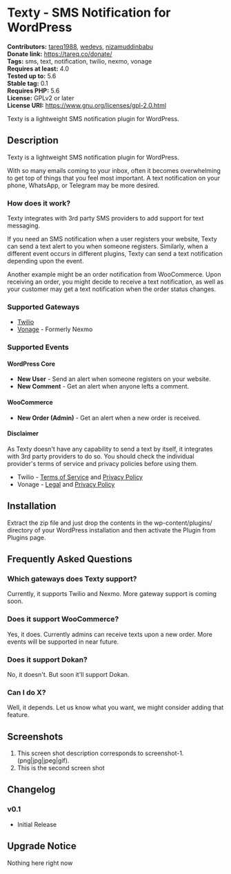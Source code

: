 # Texty - SMS Notification for WordPress #
**Contributors:** [tareq1988](https://profiles.wordpress.org/tareq1988/), [wedevs](https://profiles.wordpress.org/wedevs/), [nizamuddinbabu](https://profiles.wordpress.org/nizamuddinbabu/)  
**Donate link:** https://tareq.co/donate/  
**Tags:** sms, text, notification, twilio, nexmo, vonage  
**Requires at least:** 4.0  
**Tested up to:** 5.6  
**Stable tag:** 0.1  
**Requires PHP:** 5.6  
**License:** GPLv2 or later  
**License URI:** https://www.gnu.org/licenses/gpl-2.0.html  

Texty is a lightweight SMS notification plugin for WordPress.

## Description ##

Texty is a lightweight SMS notification plugin for WordPress. 

With so many emails coming to your inbox, often it becomes overwhelming to get top of things that you feel most important. A text notification on your phone, WhatsApp, or Telegram may be more desired.

### How does it work?

Texty integrates with 3rd party SMS providers to add support for text messaging.

If you need an SMS notification when a user registers your website, Texty can send a text alert to you when someone registers. Similarly, when a different event occurs in different plugins, Texty can send a text notification depending upon the event. 

Another example might be an order notification from WooCommerce. Upon receiving an order, you might decide to receive a text notification, as well as your customer may get a text notification when the order status changes.

### Supported Gateways

- [Twilio](https://twilio.com)
- [Vonage](https://vonage.com/communications-apis/) - Formerly Nexmo

### Supported Events

#### WordPress Core

- **New User** - Send an alert when someone registers on your website.
- **New Comment** - Get an alert when anyone lefts a comment.

#### WooCommerce

- **New Order (Admin)** - Get an alert when a new order is received.

#### Disclaimer 

As Texty doesn't have any capability to send a text by itself, it integrates with 3rd party providers to do so. You should check the individual provider's terms of service and privacy policies before using them.

- Twilio - [Terms of Service](https://www.twilio.com/legal/tos) and [Privacy Policy](https://www.twilio.com/legal/privacy)
- Vonage - [Legal](https://www.vonage.com/legal/) and [Privacy Policy](https://www.vonage.com/legal/privacy-policy/)

## Installation ##

Extract the zip file and just drop the contents in the wp-content/plugins/ directory of your WordPress installation and then activate the Plugin from Plugins page.

## Frequently Asked Questions ##

### Which gateways does Texty support? ###

Currently, it supports Twilio and Nexmo. More gateway support is coming soon.

### Does it support WooCommerce? ###

Yes, it does. Currently admins can receive texts upon a new order. More events will be supported in near future.

### Does it support Dokan? ###

No, it doesn't. But soon it'll support Dokan.

### Can I do X? ###

Well, it depends. Let us know what you want, we might consider adding that feature.


## Screenshots ##

1. This screen shot description corresponds to screenshot-1.(png|jpg|jpeg|gif).
2. This is the second screen shot

## Changelog ##

### v0.1 ###

- Initial Release

## Upgrade Notice ##

Nothing here right now
